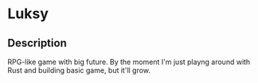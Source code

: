 # Luksy

## Description
RPG-like game with big future. By the moment I'm just playng around with Rust and building basic game, but it'll grow.